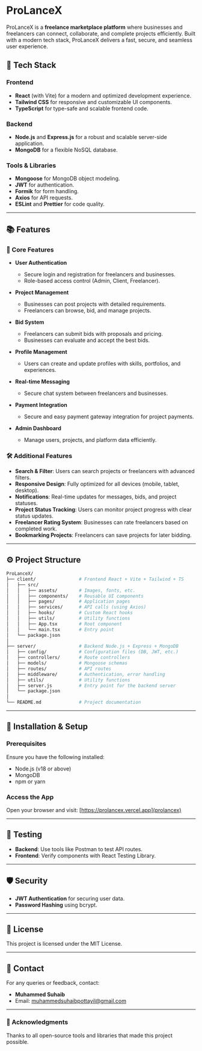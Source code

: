 # ProLanceX

ProLanceX is a **freelance marketplace platform** where businesses and freelancers can connect, collaborate, and complete projects efficiently. Built with a modern tech stack, ProLanceX delivers a fast, secure, and seamless user experience.

## 🚀 Tech Stack

### Frontend

- **React** (with Vite) for a modern and optimized development experience.
- **Tailwind CSS** for responsive and customizable UI components.
- **TypeScript** for type-safe and scalable frontend code.

### Backend

- **Node.js** and **Express.js** for a robust and scalable server-side application.
- **MongoDB** for a flexible NoSQL database.

### Tools & Libraries

- **Mongoose** for MongoDB object modeling.
- **JWT** for authentication.
- **Formik** for form handling.
- **Axios** for API requests.
- **ESLint** and **Prettier** for code quality.

---

## 📚 Features

### 🎯 Core Features

- **User Authentication**

  - Secure login and registration for freelancers and businesses.
  - Role-based access control (Admin, Client, Freelancer).

- **Project Management**

  - Businesses can post projects with detailed requirements.
  - Freelancers can browse, bid, and manage projects.

- **Bid System**

  - Freelancers can submit bids with proposals and pricing.
  - Businesses can evaluate and accept the best bids.

- **Profile Management**

  - Users can create and update profiles with skills, portfolios, and experiences.

- **Real-time Messaging**

  - Secure chat system between freelancers and businesses.

- **Payment Integration**

  - Secure and easy payment gateway integration for project payments.

- **Admin Dashboard**
  - Manage users, projects, and platform data efficiently.

### 🛠 Additional Features

- **Search & Filter**: Users can search projects or freelancers with advanced filters.
- **Responsive Design**: Fully optimized for all devices (mobile, tablet, desktop).
- **Notifications**: Real-time updates for messages, bids, and project statuses.
- **Project Status Tracking**: Users can monitor project progress with clear status updates.
- **Freelancer Rating System**: Businesses can rate freelancers based on completed work.
- **Bookmarking Projects**: Freelancers can save projects for later bidding.

---

## ⚙️ Project Structure

```bash
ProLanceX/
├── client/                # Frontend React + Vite + Tailwind + TS
│   ├── src/
│   │   ├── assets/        # Images, fonts, etc.
│   │   ├── components/    # Reusable UI components
│   │   ├── pages/         # Application pages
│   │   ├── services/      # API calls (using Axios)
│   │   ├── hooks/         # Custom React hooks
│   │   ├── utils/         # Utility functions
│   │   ├── App.tsx        # Root component
│   │   └── main.tsx       # Entry point
│   └── package.json
│
├── server/                # Backend Node.js + Express + MongoDB
│   ├── config/            # Configuration files (DB, JWT, etc.)
│   ├── controllers/       # Route controllers
│   ├── models/            # Mongoose schemas
│   ├── routes/            # API routes
│   ├── middleware/        # Authentication, error handling
│   ├── utils/             # Utility functions
│   ├── server.js          # Entry point for the backend server
│   └── package.json
│
└── README.md              # Project documentation
```

---

## 🚀 Installation & Setup

### Prerequisites

Ensure you have the following installed:

- Node.js (v18 or above)
- MongoDB
- npm or yarn

### Access the App

Open your browser and visit: [https://prolancex.vercel.app](prolancex)

---

## 🧪 Testing

- **Backend**: Use tools like Postman to test API routes.
- **Frontend**: Verify components with React Testing Library.

---

## 🛡 Security

- **JWT Authentication** for securing user data.
- **Password Hashing** using bcrypt.

---

## 📄 License

This project is licensed under the MIT License.

---

## 📧 Contact

For any queries or feedback, contact:

- **Muhammed Suhaib**
- Email: [muhammedsuhaibpottayil@gmail.com](mailto:muhammedsuhaibpottayil@gmail.com)

---

### 🌟 Acknowledgments

Thanks to all open-source tools and libraries that made this project possible.
